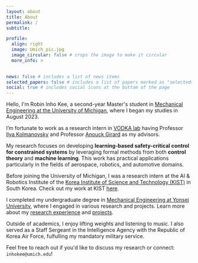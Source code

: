 ```yaml
---
layout: about
title: About
permalink: /
subtitle: 

profile:
  align: right
  image: Umich_pic.jpg
  image_circular: false # crops the image to make it circular
  more_info: >
    

news: false # includes a list of news items
selected_papers: false # includes a list of papers marked as "selected={true}"
social: true # includes social icons at the bottom of the page
---
```



Hello, I'm Robin Inho Kee, a second-year Master's student in <a href='https://me.engin.umich.edu/'>Mechanical Engineering at the University of Michigan</a>, where I began my studies in August 2023.

I’m fortunate to work as a research intern in <a href='https://vodca.engin.umich.edu/'>VODKA lab</a> having Professor <a href='https://sites.google.com/a/umich.edu/kolmanovsky/'>Ilya Kolmanovsky</a> and Professor <a href='https://vodca.engin.umich.edu/'>Anouck Girard</a> as my advisors.

My research focuses on developing **learning-based safety-critical control for constrained systems** by leveraging formal methods from both **control theory** and **machine learning**.
This work has practical applications particularly in the fields of aerospace, robotics, and automotive domains.

Before joining the University of Michigan, I was a research intern at the AI & Robotics Institute of the <a href='https://www.kist.re.kr/eng/index.do#firstPage'>Korea Institute of Science and Technology (KIST)</a> in South Korea. Check out my work at KIST <a href='https://signalkee.github.io/Researches%20&%20Projects/#Work%20experience'>here</a>.

I completed my undergraduate degree in <a href='https://me.yonsei.ac.kr/me_en/index.do'>Mechanical Engineering at Yonsei University</a>, where I engaged in various research and projects. Learn more about my <a href='https://signalkee.github.io/Researches%20&%20Projects/#Undergraduate%20research%20projects'>research experience</a> and <a href='https://signalkee.github.io/Researches%20&%20Projects/#Undergraduate%20projects'>projects</a>.

Outside of academics, I enjoy lifting weights and listening to music. I also served as a Staff Sergeant in the Intelligence Agency with the Republic of Korea Air Force, fulfulling my mandatory military service.

Feel free to reach out if you'd like to discuss my research or connect: ``inhokee@umich.edu``!
